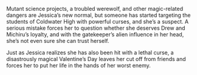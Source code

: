 Mutant science projects, a troubled werewolf, and other magic-related dangers are Jessica’s new normal, but someone has started targeting the students of Coldwater High with powerful curses, and she’s a suspect. A serious mistake forces her to question whether she deserves Drew and Michiru’s loyalty, and with the gatekeeper’s alien influence in her head, she’s not even sure she can trust herself.

Just as Jessica realizes she has also been hit with a lethal curse, a disastrously magical Valentine’s Day leaves her cut off from friends and forces her to put her life in the hands of her worst enemy.
